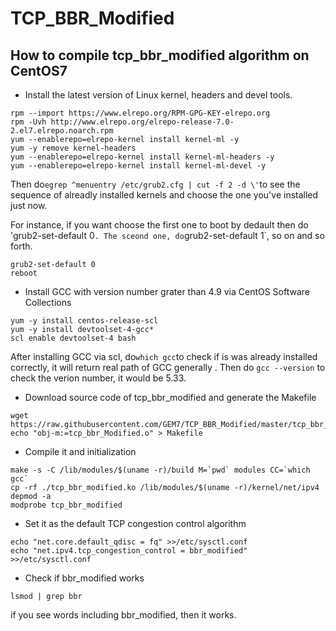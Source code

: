 # TCP_BBR_Modified

## How to compile tcp_bbr_modified algorithm on CentOS7

- Install the latest version of Linux kernel, headers and devel tools.

```
rpm --import https://www.elrepo.org/RPM-GPG-KEY-elrepo.org
rpm -Uvh http://www.elrepo.org/elrepo-release-7.0-2.el7.elrepo.noarch.rpm
yum --enablerepo=elrepo-kernel install kernel-ml -y
yum -y remove kernel-headers
yum --enablerepo=elrepo-kernel install kernel-ml-headers -y
yum --enablerepo=elrepo-kernel install kernel-ml-devel -y
```

Then do`egrep ^menuentry /etc/grub2.cfg | cut -f 2 -d \'`to see the sequence of alreadly installed kernels and choose the one you've installed just now.

For instance, if you want choose the first one to boot by dedault then do 'grub2-set-default 0`. The sceond one, do`grub2-set-default 1`, so on and so forth.

```
grub2-set-default 0 
reboot
```

- Install GCC with version number grater than 4.9 via CentOS Software Collections

```
yum -y install centos-release-scl
yum -y install devtoolset-4-gcc*
scl enable devtoolset-4 bash
```

After installing GCC via scl, do`which gcc`to check if is was already installed correctly, it will return real path of GCC generally
. Then do `gcc --version` to check the verion number, it would be 5.33.

- Download source code of tcp_bbr_modified and generate the Makefile

```
wget https://raw.githubusercontent.com/GEM7/TCP_BBR_Modified/master/tcp_bbr_modified.c
echo "obj-m:=tcp_bbr_Modified.o" > Makefile
```

- Compile it and initialization

```
make -s -C /lib/modules/$(uname -r)/build M=`pwd` modules CC=`which gcc`
cp -rf ./tcp_bbr_modified.ko /lib/modules/$(uname -r)/kernel/net/ipv4
depmod -a 
modprobe tcp_bbr_modified
```

- Set it as the default TCP congestion control algorithm

```
echo "net.core.default_qdisc = fq" >>/etc/sysctl.conf
echo "net.ipv4.tcp_congestion_control = bbr_modified" >>/etc/sysctl.conf
```

- Check if bbr_modified works

```
lsmod | grep bbr
```

if you see words including bbr_modified, then it works.
